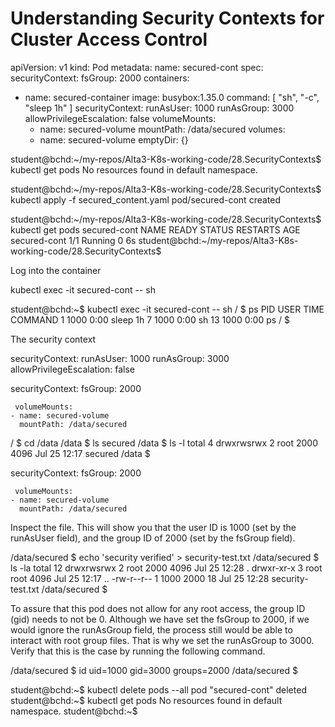 # Understanding Security Contexts for Cluster Access Control

apiVersion: v1
kind: Pod
metadata:
  name: secured-cont
spec:
  securityContext:
    fsGroup: 2000
  containers:
  - name: secured-container
    image: busybox:1.35.0
    command: [ "sh", "-c", "sleep 1h" ]
    securityContext:
      runAsUser: 1000
      runAsGroup: 3000
      allowPrivilegeEscalation: false
    volumeMounts:
    - name: secured-volume
      mountPath: /data/secured
  volumes:
    - name: secured-volume
      emptyDir: {}


student@bchd:~/my-repos/Alta3-K8s-working-code/28.SecurityContexts$ kubectl get pods
No resources found in default namespace.

student@bchd:~/my-repos/Alta3-K8s-working-code/28.SecurityContexts$ kubectl apply -f secured_content.yaml 
pod/secured-cont created

student@bchd:~/my-repos/Alta3-K8s-working-code/28.SecurityContexts$ kubectl get pods secured-cont 
NAME           READY   STATUS    RESTARTS   AGE
secured-cont   1/1     Running   0          6s
student@bchd:~/my-repos/Alta3-K8s-working-code/28.SecurityContexts$ 


Log into the container

kubectl exec -it secured-cont -- sh


student@bchd:~$ kubectl exec -it secured-cont -- sh
/ $ ps
PID   USER     TIME  COMMAND
    1 1000      0:00 sleep 1h
    7 1000      0:00 sh
   13 1000      0:00 ps
/ $ 

The security context

  securityContext:
      runAsUser: 1000
      runAsGroup: 3000
      allowPrivilegeEscalation: false



securityContext:
    fsGroup: 2000

     volumeMounts:
    - name: secured-volume
      mountPath: /data/secured


/ $ cd /data
/data $ ls
secured
/data $ ls -l
total 4
drwxrwsrwx    2 root     2000          4096 Jul 25 12:17 secured
/data $ 

securityContext:
    fsGroup: 2000

     volumeMounts:
    - name: secured-volume
      mountPath: /data/secured


Inspect the file. This will show you that the user ID is 1000 (set by the runAsUser field), and the group ID of 2000 (set by the fsGroup field).



/data/secured $ echo 'security verified' > security-test.txt
/data/secured $ ls -la
total 12
drwxrwsrwx    2 root     2000          4096 Jul 25 12:28 .
drwxr-xr-x    3 root     root          4096 Jul 25 12:17 ..
-rw-r--r--    1 1000     2000            18 Jul 25 12:28 security-test.txt
/data/secured $ 

To assure that this pod does not allow for any root access, the group ID (gid) needs to not be 0. Although we have set the fsGroup to 2000, if we would ignore the runAsGroup field, the process still would be able to interact with root group files. That is why we set the runAsGroup to 3000. Verify that this is the case by running the following command.

/data/secured $ id
uid=1000 gid=3000 groups=2000
/data/secured $ 


student@bchd:~$ kubectl delete pods --all
pod "secured-cont" deleted
student@bchd:~$ kubectl get pods
No resources found in default namespace.
student@bchd:~$ 


